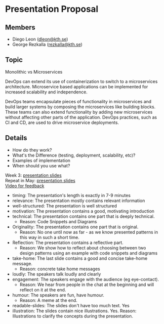 # Presentation Proposal
## Members
- Diego Leon (dleon@kth.se)
- George Rezkalla (rezkalla@kth.se)

## Topic
Monolithic vs Microservices

DevOps can extend its use of containerization to switch to a microservices architecture. Microservice based applications can be implemented for increased scalability and independence.

DevOps teams encapsulate pieces of functionality in microservices and build larger systems by composing the microservices like building blocks. These teams can also extend functionality by adding new microservices without affecting other parts of the application. DevOps practices, such as CI and CD, are used to drive microservice deployments.

## Details
- How do they work?
- What's the Difference (testing, deployment, scalability, etc)?
- Examples of implementation
- When should you use what?

Week 3: [presentation slides](https://docs.google.com/presentation/d/1RS_6CRYsSxzp4mecoPnSpbVZYmcO4VsD0kiuugRUxQI/edit?usp=sharing)  
Repeat in May: [presentation slides](https://docs.google.com/presentation/d/1a3ofIV5jO7lpFqfintjIW1HGHTDnDDbwYgOpWE6gihU/edit?usp=sharing)   
[Video for feedback](https://youtu.be/s8ZjaeWdWm0)


- timing: The presentation's length is exactly in 7-9 minutes
- relevance: The presentation mostly contains relevant information
- well-structured: The presentation is well structured
- motivation: The presentation contains a good, motivating introduction
- technical: The presentation contains one part that is deeply technical. 
  - Reason: Code Snippets and Diagrams
- Originality: The presentation contains one part that is original. 
  - Reason: No one until now as far - as we know presented patterns in this way in such a short time.
- Reflection: The presentation contains a reflective part. 
  - Reason: We show how to reflect about choosing between two design patterns using an example with code snippets and diagrams
- take-home: The last slide contains a good and concise take-home message.
  - Reason: concrete take home messages
- loudly: The speakers talk loudly and clearly
- engagement: The speakers engage with the audience (eg eye-contact). 
  - Reason: We hear from people in the chat at the beginning and will reflect on it at the end.
- humour: The speakers are fun, have humour. 
  - Reason: A meme at the end.
- readable-slides: The slides don't have too much text. Yes
- illustration: The slides contain nice illustrations. Yes. Reason: Illustrations to clarify the concepts during the presentation.
